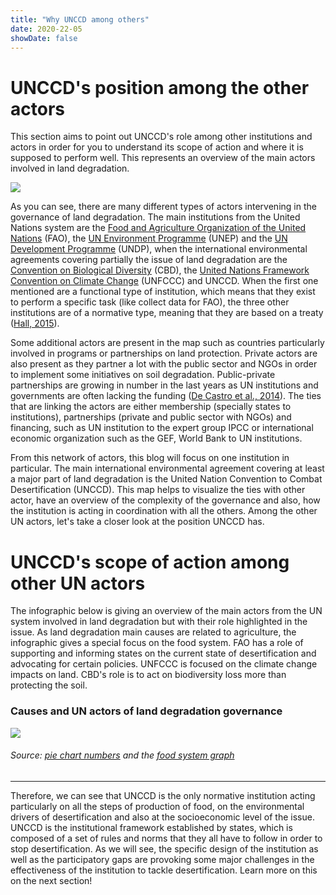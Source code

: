 ```yaml
---
title: "Why UNCCD among others"
date: 2020-22-05
showDate: false
---
```


# UNCCD's position among the other actors

This section aims to point out UNCCD's role among other institutions and actors in order for you to understand its scope of action and where it is supposed to perform well. This represents an overview of the main actors involved in land degradation.

![](/actorsmap.png)

As you can see, there are many different types of actors intervening in the governance of land degradation. The main institutions from the United Nations system are the [Food and Agriculture Organization of the United Nations](http://www.fao.org/home/en/) (FAO), the [UN Environment Programme](https://www.unep.org/) (UNEP) and the [UN Development Programme](https://www.undp.org/) (UNDP), when the international environmental agreements covering partially the issue of land degradation are the [Convention on Biological Diversity](https://www.cbd.int/) (CBD), the [United Nations Framework Convention on Climate Change](https://unfccc.int/) (UNFCCC) and UNCCD. When the first one mentioned are a functional type of institution, which means that they exist to perform a specific task (like collect data for FAO), the three other institutions are of a normative type, meaning that they are based on a treaty ([Hall, 2015](https://direct.mit.edu/glep/article/15/2/79/14827/Money-or-Mandate-Why-International-Organizations)).

Some additional actors are present in the map such as countries particularly involved in programs or partnerships on land protection. Private actors are also present as they partner a lot with the public sector and NGOs in order to implement some initiatives on soil degradation. Public-private partnerships are growing in number in the last years as UN institutions and governments are often lacking the funding ([De Castro et al., 2014](https://www.researchgate.net/publication/299979375_The_PPP_in_the_environmental_sector_It_is_an_efficient_public_policy_A_literature_review)). The ties that are linking the actors are either membership (specially states to institutions), partnerships (private and public sector with NGOs) and financing, such as UN institution to the expert group IPCC or international economic organization such as the GEF, World Bank to UN institutions. 

From this network of actors, this blog will focus on one institution in particular. The main international environmental agreement covering at least a major part of land degradation is the United Nation Convention to Combat Desertification (UNCCD). This map helps to visualize the ties with other actor, have an overview of the complexity of the governance and also, how the institution is acting in coordination with all the others. Among the other UN actors, let's take a closer look at the position UNCCD has. 


# UNCCD's scope of action among other UN actors

The infographic below is giving an overview of the main actors from the UN system involved in land degradation but with their role highlighted in the issue. As land degradation main causes are related to agriculture, the infographic gives a special focus on the food system. FAO has a role of supporting and informing states on the current state of desertification and advocating for certain policies. UNFCCC is focused on the climate change impacts on land. CBD's role is to act on biodiversity loss more than protecting the soil. 

### Causes and UN actors of land degradation governance
![](/info.png)

###### Source: [pie chart numbers](https://www.researchgate.net/requests/r88282456) and the [food system graph](https://www.iisd.org/articles/visual-representations-food-systems)

---

Therefore, we can see that UNCCD is the only normative institution acting particularly on all the steps of production of food, on the environmental drivers of desertification and also at the socioeconomic level of the issue. UNCCD is the institutional framework established by states, which is composed of a set of rules and norms that they all have to follow in order to stop desertification. As we will see, the specific design of the institution as well as the participatory gaps are provoking some major challenges in the effectiveness of the institution to tackle desertification. Learn more on this on the next section!





